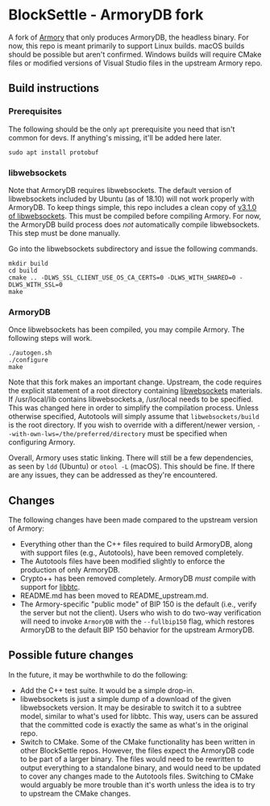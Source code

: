 # BlockSettle - ArmoryDB fork
A fork of [Armory](https://github.com/goatpig/BitcoinArmory) that only produces ArmoryDB, the headless binary. For now, this repo is meant primarily to support Linux builds. macOS builds should be possible but aren't confirmed. Windows builds will require CMake files or modified versions of Visual Studio files in the upstream Armory repo.

## Build instructions
### Prerequisites
The following should be the only `apt` prerequisite you need that isn't common for devs. If anything's missing, it'll be added here later.

```
sudo apt install protobuf
```

### libwebsockets
Note that ArmoryDB requires libwebsockets. The default version of libwebsockets included by Ubuntu (as of 18.10) will not work properly with ArmoryDB. To keep things simple, this repo includes a clean copy of [v3.1.0 of libwebsockets](https://github.com/warmcat/libwebsockets/tree/v3.1.0). This must be compiled before compiling Armory. For now, the ArmoryDB build process does *not* automatically compile libwebsockets. This step must be done manually.

Go into the libwebsockets subdirectory and issue the following commands.

```
mkdir build
cd build
cmake .. -DLWS_SSL_CLIENT_USE_OS_CA_CERTS=0 -DLWS_WITH_SHARED=0 -DLWS_WITH_SSL=0
make
```

### ArmoryDB
Once libwebsockets has been compiled, you may compile Armory. The following steps will work.

```
./autogen.sh
./configure
make
```

Note that this fork makes an important change. Upstream, the code requires the explicit statement of a root directory containing [libwebsockets](https://github.com/warmcat/libwebsockets/) materials. If /usr/local/lib contains libwebsockets.a, /usr/local needs to be specified. This was changed here in order to simplify the compilation process. Unless otherwise specified, Autotools will simply assume that `libwebsockets/build` is the root directory. If you wish to override with a different/newer version, `--with-own-lws=/the/preferred/directory` must be specified when configuring Armory.

Overall, Armory uses static linking. There will still be a few dependencies, as seen by `ldd` (Ubuntu) or `otool -L` (macOS). This should be fine. If there are any issues, they can be addressed as they're encountered.

## Changes
The following changes have been made compared to the upstream version of Armory:

- Everything other than the C++ files required to build ArmoryDB, along with support files (e.g., Autotools), have been removed completely.
- The Autotools files have been modified slightly to enforce the production of only ArmoryDB.
- Crypto++ has been removed completely. ArmoryDB *must* compile with support for [libbtc](https://github.com/libbtc/libbtc).
- README.md has been moved to README\_upstream.md.
- The Armory-specific "public mode" of BIP 150 is the default (i.e., verify the server but not the client). Users who wish to do two-way verification will need to invoke `ArmoryDB` with the `--fullbip150` flag, which restores ArmoryDB to the default BIP 150 behavior for the upstream ArmoryDB.

## Possible future changes
In the future, it may be worthwhile to do the following:

- Add the C++ test suite. It would be a simple drop-in.
- libwebsockets is just a simple dump of a download of the given libwebsockets version. It may be desirable to switch it to a subtree model, similar to what's used for libbtc. This way, users can be assured that the committed code is exactly the same as what's in the original repo.
- Switch to CMake. Some of the CMake functionality has been written in other BlockSettle repos. However, the files expect the ArmoryDB code to be part of a larger binary. The files would need to be rewritten to output everything to a standalone binary, and would need to be updated to cover any changes made to the Autotools files. Switching to CMake would arguably be more trouble than it's worth unless the idea is to try to upstream the CMake changes.
